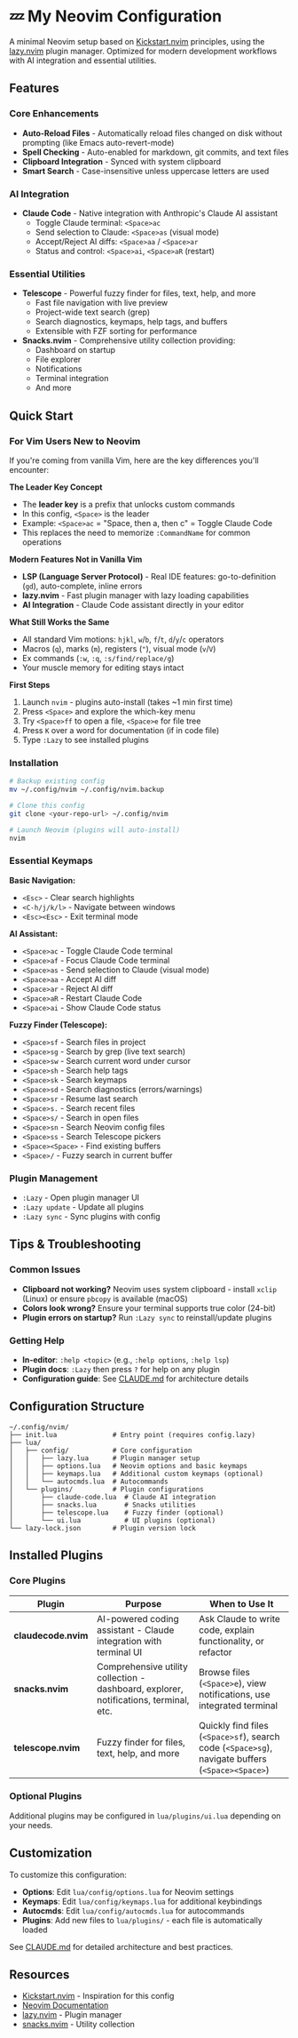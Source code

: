  # 💤 My Neovim Configuration

A minimal Neovim setup based on [Kickstart.nvim](https://github.com/nvim-lua/kickstart.nvim) principles, using the [lazy.nvim](https://github.com/folke/lazy.nvim) plugin manager. Optimized for modern development workflows with AI integration and essential utilities.

## Features

### Core Enhancements
- **Auto-Reload Files** - Automatically reload files changed on disk without prompting (like Emacs auto-revert-mode)
- **Spell Checking** - Auto-enabled for markdown, git commits, and text files
- **Clipboard Integration** - Synced with system clipboard
- **Smart Search** - Case-insensitive unless uppercase letters are used

### AI Integration
- **Claude Code** - Native integration with Anthropic's Claude AI assistant
  - Toggle Claude terminal: `<Space>ac`
  - Send selection to Claude: `<Space>as` (visual mode)
  - Accept/Reject AI diffs: `<Space>aa` / `<Space>ar`
  - Status and control: `<Space>ai`, `<Space>aR` (restart)

### Essential Utilities
- **Telescope** - Powerful fuzzy finder for files, text, help, and more
  - Fast file navigation with live preview
  - Project-wide text search (grep)
  - Search diagnostics, keymaps, help tags, and buffers
  - Extensible with FZF sorting for performance
- **Snacks.nvim** - Comprehensive utility collection providing:
  - Dashboard on startup
  - File explorer
  - Notifications
  - Terminal integration
  - And more

## Quick Start

### For Vim Users New to Neovim

If you're coming from vanilla Vim, here are the key differences you'll encounter:

**The Leader Key Concept**
- The **leader key** is a prefix that unlocks custom commands
- In this config, `<Space>` is the leader
- Example: `<Space>ac` = "Space, then a, then c" = Toggle Claude Code
- This replaces the need to memorize `:CommandName` for common operations

**Modern Features Not in Vanilla Vim**
- **LSP (Language Server Protocol)** - Real IDE features: go-to-definition (`gd`), auto-complete, inline errors
- **lazy.nvim** - Fast plugin manager with lazy loading capabilities
- **AI Integration** - Claude Code assistant directly in your editor

**What Still Works the Same**
- All standard Vim motions: `hjkl`, `w`/`b`, `f`/`t`, `d`/`y`/`c` operators
- Macros (`q`), marks (`m`), registers (`"`), visual mode (`v`/`V`)
- Ex commands (`:w`, `:q`, `:s/find/replace/g`)
- Your muscle memory for editing stays intact

**First Steps**
1. Launch `nvim` - plugins auto-install (takes ~1 min first time)
2. Press `<Space>` and explore the which-key menu
3. Try `<Space>ff` to open a file, `<Space>e` for file tree
4. Press `K` over a word for documentation (if in code file)
5. Type `:Lazy` to see installed plugins

### Installation
```bash
# Backup existing config
mv ~/.config/nvim ~/.config/nvim.backup

# Clone this config
git clone <your-repo-url> ~/.config/nvim

# Launch Neovim (plugins will auto-install)
nvim
```

### Essential Keymaps

**Basic Navigation:**
- `<Esc>` - Clear search highlights
- `<C-h/j/k/l>` - Navigate between windows
- `<Esc><Esc>` - Exit terminal mode

**AI Assistant:**
- `<Space>ac` - Toggle Claude Code terminal
- `<Space>af` - Focus Claude Code terminal
- `<Space>as` - Send selection to Claude (visual mode)
- `<Space>aa` - Accept AI diff
- `<Space>ar` - Reject AI diff
- `<Space>aR` - Restart Claude Code
- `<Space>ai` - Show Claude Code status

**Fuzzy Finder (Telescope):**
- `<Space>sf` - Search files in project
- `<Space>sg` - Search by grep (live text search)
- `<Space>sw` - Search current word under cursor
- `<Space>sh` - Search help tags
- `<Space>sk` - Search keymaps
- `<Space>sd` - Search diagnostics (errors/warnings)
- `<Space>sr` - Resume last search
- `<Space>s.` - Search recent files
- `<Space>s/` - Search in open files
- `<Space>sn` - Search Neovim config files
- `<Space>ss` - Search Telescope pickers
- `<Space><Space>` - Find existing buffers
- `<Space>/` - Fuzzy search in current buffer

### Plugin Management
- `:Lazy` - Open plugin manager UI
- `:Lazy update` - Update all plugins
- `:Lazy sync` - Sync plugins with config

## Tips & Troubleshooting

### Common Issues
- **Clipboard not working?** Neovim uses system clipboard - install `xclip` (Linux) or ensure `pbcopy` is available (macOS)
- **Colors look wrong?** Ensure your terminal supports true color (24-bit)
- **Plugin errors on startup?** Run `:Lazy sync` to reinstall/update plugins

### Getting Help
- **In-editor**: `:help <topic>` (e.g., `:help options`, `:help lsp`)
- **Plugin docs**: `:Lazy` then press `?` for help on any plugin
- **Configuration guide**: See [CLAUDE.md](CLAUDE.md) for architecture details

## Configuration Structure

```
~/.config/nvim/
├── init.lua              # Entry point (requires config.lazy)
├── lua/
│   ├── config/           # Core configuration
│   │   ├── lazy.lua      # Plugin manager setup
│   │   ├── options.lua   # Neovim options and basic keymaps
│   │   ├── keymaps.lua   # Additional custom keymaps (optional)
│   │   └── autocmds.lua  # Autocommands
│   └── plugins/          # Plugin configurations
│       ├── claude-code.lua  # Claude AI integration
│       ├── snacks.lua       # Snacks utilities
│       ├── telescope.lua    # Fuzzy finder (optional)
│       └── ui.lua           # UI plugins (optional)
└── lazy-lock.json        # Plugin version lock
```

## Installed Plugins

### Core Plugins

| Plugin | Purpose | When to Use It |
|--------|---------|----------------|
| **claudecode.nvim** | AI-powered coding assistant - Claude integration with terminal UI | Ask Claude to write code, explain functionality, or refactor |
| **snacks.nvim** | Comprehensive utility collection - dashboard, explorer, notifications, terminal, etc. | Browse files (`<Space>e`), view notifications, use integrated terminal |
| **telescope.nvim** | Fuzzy finder for files, text, help, and more | Quickly find files (`<Space>sf`), search code (`<Space>sg`), navigate buffers (`<Space><Space>`) |

### Optional Plugins

Additional plugins may be configured in `lua/plugins/ui.lua` depending on your needs.

## Customization

To customize this configuration:
- **Options**: Edit `lua/config/options.lua` for Neovim settings
- **Keymaps**: Edit `lua/config/keymaps.lua` for additional keybindings
- **Autocmds**: Edit `lua/config/autocmds.lua` for autocommands
- **Plugins**: Add new files to `lua/plugins/` - each file is automatically loaded

See [CLAUDE.md](CLAUDE.md) for detailed architecture and best practices.

## Resources

- [Kickstart.nvim](https://github.com/nvim-lua/kickstart.nvim) - Inspiration for this config
- [Neovim Documentation](https://neovim.io/doc)
- [lazy.nvim](https://github.com/folke/lazy.nvim) - Plugin manager
- [snacks.nvim](https://github.com/folke/snacks.nvim) - Utility collection

